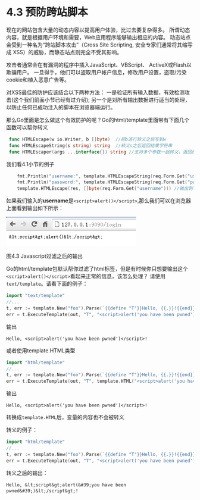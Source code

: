 # 4.3 预防跨站脚本

现在的网站包含大量的动态内容以提高用户体验，比过去要复杂得多。
所谓动态内容，就是根据用户环境和需要，Web应用程序能够输出相应的内容。
动态站点会受到一种名为“跨站脚本攻击”（Cross Site Scripting, 安全专家们通常将其缩写成 XSS）的威胁，而静态站点则完全不受其影响。

攻击者通常会在有漏洞的程序中插入JavaScript、VBScript、 ActiveX或Flash以欺骗用户。
一旦得手，他们可以盗取用户帐户信息，修改用户设置，盗取/污染cookie和植入恶意广告等。

对XSS最佳的防护应该结合以下两种方法：
一是验证所有输入数据，有效检测攻击(这个我们前面小节已经有过介绍);
另一个是对所有输出数据进行适当的处理，以防止任何已成功注入的脚本在浏览器端运行。

那么Go里面是怎么做这个有效防护的呢？Go的html/template里面带有下面几个函数可以帮你转义
```go
 func HTMLEscape(w io.Writer, b []byte)  //把b进行转义之后写到w
 func HTMLEscapeString(s string) string  //转义s之后返回结果字符串
 func HTMLEscaper(args ...interface{}) string //支持多个参数一起转义，返回结果字符串
```

我们看4.1小节的例子
```go
	fmt.Println("username:", template.HTMLEscapeString(req.Form.Get("username"))) //输出到服务器端
	fmt.Println("password:", template.HTMLEscapeString(req.Form.Get("password")))
	template.HTMLEscape(res, []byte(req.Form.Get("username"))) //输出到客户端
```

如果我们输入的**username**是`<script>alert()</script>`,那么我们可以在浏览器上面看到输出如下所示：

![](images/4.3.escape.png?raw=true)

图4.3 Javascript过滤之后的输出

Go的html/template包默认帮你过滤了html标签，但是有时候你只想要输出这个`<script>alert()</script>`看起来正常的信息，该怎么处理？
请使用`text/template`。请看下面的例子：
```go
import "text/template"
//...
t, err := template.New("foo").Parse(`{{define "T"}}Hello, {{.}}!{{end}}`)
err = t.ExecuteTemplate(out, "T", "<script>alert('you have been pwned')</script>")
```

输出
```
Hello, <script>alert('you have been pwned')</script>!
```

或者使用template.HTML类型
```go
import "html/template"
//...
t, err := template.New("foo").Parse(`{{define "T"}}Hello, {{.}}!{{end}}`)
err = t.ExecuteTemplate(out, "T", template.HTML("<script>alert('you have been pwned')</script>"))
```

输出
```
Hello, <script>alert('you have been pwned')</script>!
```

转换成`template.HTML`后，变量的内容也不会被转义

转义的例子：
```go
import "html/template"
//...
t, err := template.New("foo").Parse(`{{define "T"}}Hello, {{.}}!{{end}}`)
err = t.ExecuteTemplate(out, "T", "<script>alert('you have been pwned')</script>")
```

转义之后的输出：
```
Hello, &lt;script&gt;alert(&#39;you have been pwned&#39;)&lt;/script&gt;!
```

